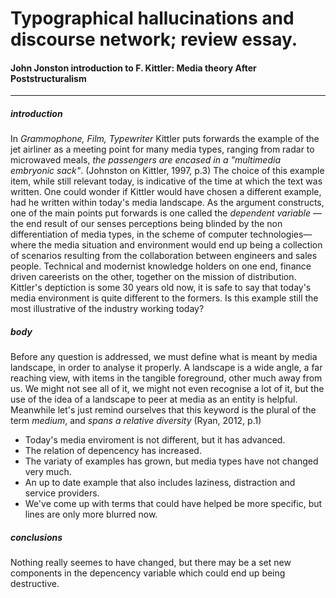 # Typographical hallucinations and discourse network; review essay.
#### John Jonston introduction to F. Kittler: Media theory After Poststructuralism
---
##### introduction

In *Grammophone, Film, Typewriter* Kittler puts forwards the example of the jet airliner as a meeting point for many media types, ranging from radar to microwaved meals, *the passengers are encased in a "multimedia embryonic sack"*. (Johnston on Kittler, 1997, p.3) The choice of this example item, while still relevant today, is indicative of the time at which the text was written. One could wonder if Kittler would have chosen a different example, had he written within today's media landscape. As the argument constructs, one of the main points put forwards is one called the *dependent variable* —the end result of our senses perceptions being blinded by the non differentiation of media types, in the scheme of computer technologies— where the media situation and environment would end up being a collection of scenarios resulting from the collaboration between engineers and sales people. Technical and modernist knowledge holders on one end, finance driven careerists on the other, together on the mission of distribution. Kittler's deptiction is some 30 years old now, it is safe to say that today's media environment is quite different to the formers. Is this example still the most illustrative of the industry working today?

##### body

Before any question is addressed, we must define what is meant by media landscape, in order to analyse it properly. A landscape is a wide angle, a far reaching view, with items in the tangible foreground, other much away from us. We might not see all of it, we might not even recognise a lot of it, but the use of the idea of a landscape to peer at media as an entity is helpful. Meanwhile let's just remind ourselves that this keyword is the plural of the term *medium*, and *spans a relative diversity* (Ryan, 2012, p.1)  


* Today's media enviroment is not different, but it has advanced.
* The relation of depencency has increased.
* The variaty of examples has grown, but media types have not changed very much.
* An up to date example that also includes laziness, distraction and service providers.
* We've come up with terms that could have helped be more specific, but lines are only more blurred now.

##### conclusions

Nothing really seemes to have changed, but there may be a set new components in the depencency variable which could end up being destructive.

